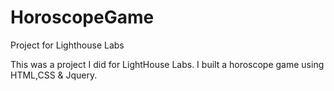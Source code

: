 # HoroscopeGame
Project for Lighthouse Labs

This was a project I did for LightHouse Labs. I built a horoscope game using HTML,CSS & Jquery.
